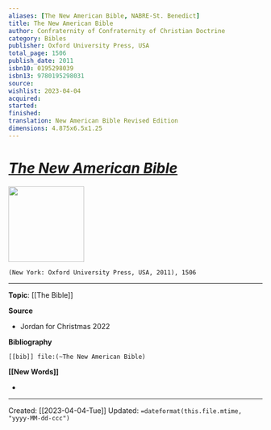 ```yaml
---
aliases: [The New American Bible, NABRE-St. Benedict]
title: The New American Bible
author: Confraternity of Confraternity of Christian Doctrine
category: Bibles
publisher: Oxford University Press, USA
total_page: 1506
publish_date: 2011
isbn10: 0195298039
isbn13: 9780195298031
source: 
wishlist: 2023-04-04
acquired: 
started: 
finished: 
translation: New American Bible Revised Edition
dimensions: 4.875x6.5x1.25
---
```

# *[The New American Bible](https://www.catholictothemax.com/catholic-gifts/personalized-catholic-bible-with-benedictine-medal-cover-black-nabre/)* 

<img src="https://cdn11.bigcommerce.com/s-e8fztk4/images/stencil/1280x1280/products/9997/25511/Personalized_Leather_Bible_with_Benedictine_Medal_Cover_Black__24754.1458673388.jpg?c=2" width=150>

`(New York: Oxford University Press, USA, 2011), 1506`



--- 
**Topic**: [[The Bible]]

**Source**
- Jordan for Christmas 2022 

**Bibliography**

```query
[[bib]] file:(~The New American Bible)
```
 

**[[New Words]]**

- 

---
Created: [[2023-04-04-Tue]]
Updated: `=dateformat(this.file.mtime, "yyyy-MM-dd-ccc")`